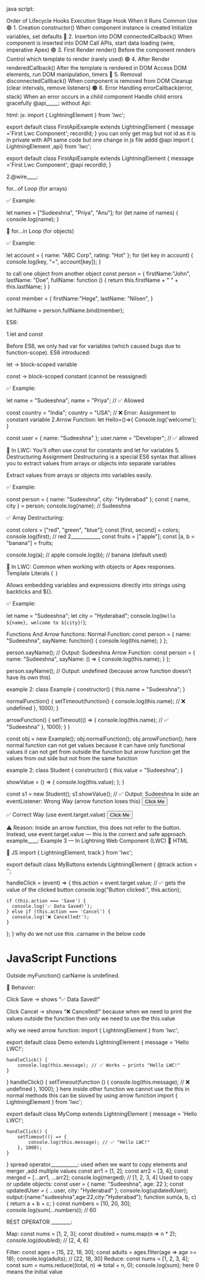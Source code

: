 java script:

Order of Lifecycle Hooks Execution
Stage	Hook	When it Runs	Common Use
🟢 1. Creation	constructor()	When component instance is created	Initialize variables, set defaults
🔵 2. Insertion into DOM	connectedCallback()	When component is inserted into DOM	Call APIs, start data loading (wire, imperative Apex)
🟣 3. First Render	render()	Before the component renders	Control which template to render (rarely used)
🟢 4. After Render	renderedCallback()	After the template is rendered in DOM	Access DOM elements, run DOM manipulation, timers
🔴 5. Removal	disconnectedCallback()	When component is removed from DOM	Cleanup (clear intervals, remove listeners)
🟠 6. Error Handling	errorCallback(error, stack)	When an error occurs in a child component	Handle child errors gracefully
@api_____:
without Api:

html:
<template>
    <div> Message:{message}</div>
    <div> RecordId:{recordId}</div>
</template>
js:
import { LightningElement } from 'lwc';

export default class FirstApiExample extends LightningElement {
 message ='First Lwc Component';
 recordId;
}
you can only get msg but not id as it is in private
with API
same code but one change
in js file addd @api
import { LightningElement ,api} from 'lwc';

export default class FirstApiExample extends LightningElement {
 message ='First Lwc Component';
  @api recordId;
}

2.@wire____:



for...of Loop (for arrays)

✅ Example:

let names = ["Sudeeshna", "Priya", "Anu"];
for (let name of names) {
  console.log(name);
}

🔹 for...in Loop (for objects)

✅ Example:

let account = { name: "ABC Corp", rating: "Hot" };
for (let key in account) {
  console.log(key, "=", account[key]);
}



 to call one object from another object
const person = {
  firstName:"John",
  lastName: "Doe",
  fullName: function () {
    return this.firstName + " " + this.lastName;
  }
}

const member = {
  firstName:"Hege",
  lastName: "Nilsen",
}

let fullName = person.fullName.bind(member);

ES6:

1.let and const

Before ES6, we only had var for variables (which caused bugs due to function-scope).
ES6 introduced:

let → block-scoped variable

const → block-scoped constant (cannot be reassigned)

✅ Example:

let name = "Sudeeshna";
name = "Priya"; // ✅ Allowed

const country = "India";
country = "USA"; // ❌ Error: Assignment to constant variable
2.Arrow Function:
let Hello=()=>{
Console.log('welcome');
}

const user = { name: "Sudeeshna" };
user.name = "Developer"; // ✅ allowed

📘 In LWC: You’ll often use const for constants and let for variables
5. Destructuring Assignment
Destructuring is a special ES6 syntax that allows you to extract values from arrays or objects into separate variables

Extract values from arrays or objects into variables easily.

✅ Example:

const person = { name: "Sudeeshna", city: "Hyderabad" };
const { name, city } = person;
console.log(name); // Sudeeshna


✅ Array Destructuring:

const colors = ["red", "green", "blue"];
const [first, second] = colors;
console.log(first); // red
2____________
const fruits = ["apple"];
const [a, b = "banana"] = fruits;

console.log(a); // apple
console.log(b); // banana (default used)


📘 In LWC: Common when working with objects or Apex responses.
Template Literals (` `)

Allows embedding variables and expressions directly into strings using backticks and ${}.

✅ Example:

let name = "Sudeeshna";
let city = "Hyderabad";
console.log(`Hello ${name}, welcome to ${city}!`);


Functions And Arrow functions:
Normal Function:
const person = {
  name: "Sudeeshna",
  sayName: function() {
    console.log(this.name);
  }
};

person.sayName(); // Output: Sudeeshna
Arrow Function:
const person = {
  name: "Sudeeshna",
  sayName: () => {
    console.log(this.name);
  }
};

person.sayName(); // Output: undefined (because arrow function doesn’t have its own this)

example 2:
class Example {
  constructor() {
    this.name = "Sudeeshna";
  }

  normalFunction() {
    setTimeout(function() {
      console.log(this.name); // ❌ undefined
    }, 1000);
  }

  arrowFunction() {
    setTimeout(() => {
      console.log(this.name); // ✅ "Sudeeshna"
    }, 1000);
  }
}

const obj = new Example();
obj.normalFunction();
obj.arrowFunction();
here normal function can not get values because it can have only functional values it can not get from outside the function
but arrow function get the values from out side but not from the same function

example 2:
class Student {
  constructor() {
    this.value = "Sudeeshna";
  }

  showValue = () => {
    console.log(this.value);
  };
}

const s1 = new Student();
s1.showValue(); // ✅ Output: Sudeeshna
In side an eventListener:
Wrong Way (arrow function loses this)
<button id="myBtn" value="Hello">Click Me</button>

<script>
  const button = document.getElementById("myBtn");

  // ❌ Arrow function does NOT have its own 'this'
  button.addEventListener("click", () => {
    console.log(this.value); // undefined
  });
</script>

✅ Correct Way (use event.target.value)
<button id="myBtn" value="Hello">Click Me</button>

<script>
  const button = document.getElementById("myBtn");

  button.addEventListener("click", (event) => {
    console.log(event.target.value); // ✅ Output: Hello
  });
</script>


⚠️ Reason:
Inside an arrow function, this does not refer to the button.
Instead, use event.target.value — this is the correct and safe approach.
example____:
Example 3 — In Lightning Web Component (LWC)
🧩 HTML
<template>
  <lightning-button label="Save" value="Save" onclick={handleClick}></lightning-button>
  <lightning-button label="Cancel" value="Cancel" onclick={handleClick}></lightning-button>

  <p>Last Action: {action}</p>
</template>

🧩 JS
import { LightningElement, track } from 'lwc';

export default class MyButtons extends LightningElement {
  @track action = '';

  handleClick = (event) => {
    this.action = event.target.value;  // ✅ gets the value of the clicked button
    console.log("Button clicked:", this.action);

    if (this.action === 'Save') {
      console.log('✅ Data Saved!');
    } else if (this.action === 'Cancel') {
      console.log('❌ Cancelled!');
    }
  };
}
why do we not use this .carname in the below code
<!DOCTYPE html>
<html>
<body>
<h1>JavaScript Functions</h1>

<p>Outside myFunction() carName is undefined.</p>

<p id="demo1"></p>
<p id="demo2"></p>

<script>
let text = "Outside: " + typeof carName;
document.getElementById("demo1").innerHTML = text;

function myFunction() {
  let carName = "Volvo";
  let text = "Inside: " + typeof carName + " " + carName; 
  document.getElementById("demo2").innerHTML = text;
}

myFunction();
</script>

</body>
</html>


💬 Behavior:

Click Save → shows “✅ Data Saved!”

Click Cancel → shows “❌ Cancelled!”
because when we need to print the values outside the function then only we need to use the this.value

why we need arrow function:
import { LightningElement } from 'lwc';

export default class Demo extends LightningElement {
    message = 'Hello LWC!';

    handleClick() {
        console.log(this.message); // ✅ Works — prints "Hello LWC!"
    }
}
handleClick() {
    setTimeout(function () {
        console.log(this.message); // ❌ undefined
    }, 1000);
}
here inside other function we cannot use the this in normal methods this can be sloved by using arrow function
import { LightningElement } from 'lwc';

export default class MyComp extends LightningElement {
    message = 'Hello LWC!';

    handleClick() {
        setTimeout(() => {
            console.log(this.message); // ✅ "Hello LWC!"
        }, 1000);
    }
}
spread operator___________: used when we want to copy elements and merger ,add multiple values
const arr1 = [1, 2];
const arr2 = [3, 4];
const merged = [...arr1, ...arr2];
console.log(merged); // [1, 2, 3, 4]
Used to copy or update objects:
const user = { name: "Sudeeshna", age: 22 };
const updatedUser = { ...user, city: "Hyderabad" };
console.log(updatedUser);
output:{name:"sudeeshna",age:22,city:"Hyderabad"};
function sum(a, b, c) {
  return a + b + c;
}
const numbers = [10, 20, 30];
console.log(sum(...numbers));  // 60

REST OPERATOR ________:








Map:
const nums = [1, 2, 3];
const doubled = nums.map(n => n * 2);
console.log(doubled); // [2, 4, 6]


Filter:
const ages = [15, 22, 18, 30];
const adults = ages.filter(age => age >= 18);
console.log(adults); // [22, 18, 30]
Reduce:
const nums = [1, 2, 3, 4];
const sum = nums.reduce((total, n) => total + n, 0);
console.log(sum); 
here 0 means the initial value
